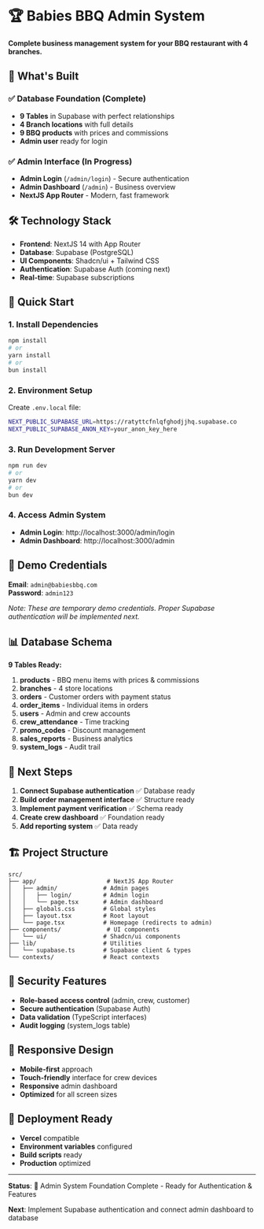 # 🏆 Babies BBQ Admin System

**Complete business management system for your BBQ restaurant with 4 branches.**

## 🚀 What's Built

### ✅ Database Foundation (Complete)
- **9 Tables** in Supabase with perfect relationships
- **4 Branch locations** with full details
- **9 BBQ products** with prices and commissions
- **Admin user** ready for login

### ✅ Admin Interface (In Progress)
- **Admin Login** (`/admin/login`) - Secure authentication
- **Admin Dashboard** (`/admin`) - Business overview
- **NextJS App Router** - Modern, fast framework

## 🛠️ Technology Stack

- **Frontend**: NextJS 14 with App Router
- **Database**: Supabase (PostgreSQL)
- **UI Components**: Shadcn/ui + Tailwind CSS
- **Authentication**: Supabase Auth (coming next)
- **Real-time**: Supabase subscriptions

## 🚀 Quick Start

### 1. Install Dependencies
```bash
npm install
# or
yarn install
# or
bun install
```

### 2. Environment Setup
Create `.env.local` file:
```bash
NEXT_PUBLIC_SUPABASE_URL=https://ratyttcfnlqfghodjjhq.supabase.co
NEXT_PUBLIC_SUPABASE_ANON_KEY=your_anon_key_here
```

### 3. Run Development Server
```bash
npm run dev
# or
yarn dev
# or
bun dev
```

### 4. Access Admin System
- **Admin Login**: http://localhost:3000/admin/login
- **Admin Dashboard**: http://localhost:3000/admin

## 🔐 Demo Credentials

**Email**: `admin@babiesbbq.com`  
**Password**: `admin123`

*Note: These are temporary demo credentials. Proper Supabase authentication will be implemented next.*

## 📊 Database Schema

**9 Tables Ready:**
1. **products** - BBQ menu items with prices & commissions
2. **branches** - 4 store locations
3. **orders** - Customer orders with payment status
4. **order_items** - Individual items in orders
5. **users** - Admin and crew accounts
6. **crew_attendance** - Time tracking
7. **promo_codes** - Discount management
8. **sales_reports** - Business analytics
9. **system_logs** - Audit trail

## 🎯 Next Steps

1. **Connect Supabase authentication** ✅ Database ready
2. **Build order management interface** ✅ Structure ready
3. **Implement payment verification** ✅ Schema ready
4. **Create crew dashboard** ✅ Foundation ready
5. **Add reporting system** ✅ Data ready

## 🏗️ Project Structure

```
src/
├── app/                    # NextJS App Router
│   ├── admin/             # Admin pages
│   │   ├── login/         # Admin login
│   │   └── page.tsx       # Admin dashboard
│   ├── globals.css        # Global styles
│   ├── layout.tsx         # Root layout
│   └── page.tsx           # Homepage (redirects to admin)
├── components/             # UI components
│   └── ui/                # Shadcn/ui components
├── lib/                   # Utilities
│   └── supabase.ts        # Supabase client & types
└── contexts/              # React contexts
```

## 🔐 Security Features

- **Role-based access control** (admin, crew, customer)
- **Secure authentication** (Supabase Auth)
- **Data validation** (TypeScript interfaces)
- **Audit logging** (system_logs table)

## 📱 Responsive Design

- **Mobile-first** approach
- **Touch-friendly** interface for crew devices
- **Responsive** admin dashboard
- **Optimized** for all screen sizes

## 🚀 Deployment Ready

- **Vercel** compatible
- **Environment variables** configured
- **Build scripts** ready
- **Production** optimized

---

**Status**: 🚧 Admin System Foundation Complete - Ready for Authentication & Features

**Next**: Implement Supabase authentication and connect admin dashboard to database
